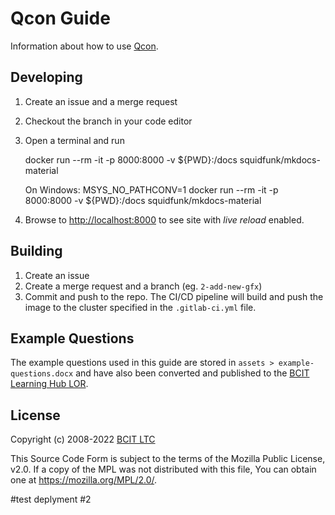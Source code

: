 # Qcon Guide

Information about how to use [Qcon](https://qcon.ltc.bcit.ca).


## Developing

1. Create an issue and a merge request
1. Checkout the branch in your code editor
1. Open a terminal and run

    docker run --rm -it -p 8000:8000 -v ${PWD}:/docs squidfunk/mkdocs-material

    On Windows:
    MSYS_NO_PATHCONV=1 docker run --rm -it -p 8000:8000 -v ${PWD}:/docs squidfunk/mkdocs-material

1. Browse to [http://localhost:8000](http://localhost:8000) to see site with *live reload* enabled.


## Building

1. Create an issue
2. Create a merge request and a branch (eg. `2-add-new-gfx`)
3. Commit and push to the repo. The CI/CD pipeline will build and push the image to the cluster specified in the `.gitlab-ci.yml` file.


## Example Questions

The example questions used in this guide are stored in `assets > example-questions.docx` and have also been converted and published to the [BCIT Learning Hub LOR](https://learn.bcit.ca/d2l/lor/viewer/view.d2l?ou=6605&loIdentId=41953).

## License

Copyright (c) 2008-2022 [BCIT LTC](https://bcit.ca/ltc)

This Source Code Form is subject to the terms of the Mozilla Public
License, v2.0. If a copy of the MPL was not distributed with this
file, You can obtain one at <https://mozilla.org/MPL/2.0/>.

#test deplyment #2